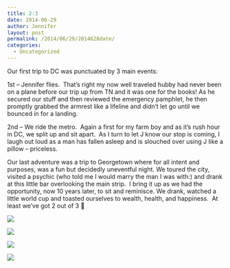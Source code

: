 ```yaml
---
title: 2:3
date: 2014-06-29
author: Jennifer
layout: post
permalink: /2014/06/29/2014628date/
categories:
  - Uncategorized
---
```

Our first trip to DC was punctuated by 3 main events:

1st &#8211; Jennifer flies. &nbsp;That&#8217;s right my now well traveled hubby had never been on a plane before our trip up from TN and it was one for the books! As he secured our stuff and then reviewed the emergency pamphlet, he then promptly grabbed the armrest like a lifeline and didn&#8217;t let go until we bounced in for a landing.

2nd &#8211; We ride the metro. &nbsp;Again a first for my farm boy and as it&#8217;s rush hour in DC, we split up and sit apart. &nbsp;As I turn to let J know our stop is coming, I laugh out loud as a man has fallen asleep and is slouched over using J like a pillow &#8211; priceless.

Our last adventure was a trip to Georgetown where for all intent and purposes, was a fun but decidedly uneventful night. We toured the city, visited a psychic (who told me I would marry the man I was with:) and drank at this little bar overlooking the main strip. &nbsp;I bring it up as we had the opportunity, now 10 years later, to sit and reminisce. We drank, watched a little world cup and toasted ourselves to wealth, health, and happiness. &nbsp;At least we&#8217;ve got 2 out of 3 🙂

<div class="image-gallery-wrapper">
  <p>
    <img src="http://static1.squarespace.com/static/50db6bb3e4b015296cd43789/50dfa5b1e4b0dc6320e0b5ea/53b01408e4b0a141bca342ef/1404048411626/2014-06-28+11.24.37.jpg.37.jpg?format=original" />
  </p>

  <p>
    <img src="http://static1.squarespace.com/static/50db6bb3e4b015296cd43789/50dfa5b1e4b0dc6320e0b5ea/53b013fde4b0a141bca342e4/1404048578031/2014-06-28+11.23.43.jpg.43.jpg?format=original" />
  </p>

  <p>
    <img src="http://static1.squarespace.com/static/50db6bb3e4b015296cd43789/50dfa5b1e4b0dc6320e0b5ea/53b01418e4b0a141bca342fd/1404048743529/2014-06-28+12.27.29.jpg.29.jpg?format=original" />
  </p>

  <p>
    <img src="http://static1.squarespace.com/static/50db6bb3e4b015296cd43789/50dfa5b1e4b0dc6320e0b5ea/53b01413e4b0a141bca342f8/1404048688302/2014-06-28+12.05.57.jpg.57.jpg?format=original" />
  </p>
</div>
